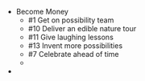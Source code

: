 - Become Money
	- \#1 Get on possibility team
	- \#10 Deliver an edible nature tour
	- \#11 Give laughing lessons
	- \#13 Invent more possibilities
	- \#7 Celebrate ahead of time
	-
-
